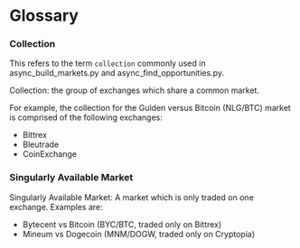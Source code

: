 # Glossary

### Collection
This refers to the term `collection` commonly used in async_build_markets.py and async_find_opportunities.py. 

Collection: the group of exchanges which share a common market.

For example, the collection for the Gulden versus Bitcoin (NLG/BTC) market is comprised of the following exchanges:
- Bittrex
- Bleutrade
- CoinExchange

### Singularly Available Market

Singularly Available Market: A market which is only traded on one exchange. Examples are:
- Bytecent vs Bitcoin (BYC/BTC, traded only on Bittrex)
- Mineum vs Dogecoin (MNM/DOGW, traded only on Cryptopia)